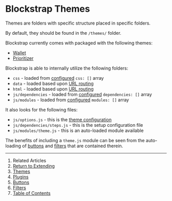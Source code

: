 Blockstrap Themes
=================

Themes are folders with specific structure placed in specific folders.

By default, they should be found in the `/themes/` folder.

Blockstrap currently comes with packaged with the following themes:

* [Wallet](../../../applications/wallet/)
* [Prioritizer](../../../applications/wallet/)

Blockstrap is able to internally utilize the following folders:

* `css` - loaded from [configured](../../core/configuration/) `css: []` array
* `data` - loaded based upon [URL routing](../../assets/mustache/#mustache_routing)
* `html` - loaded based upon [URL routing](../../assets/mustache/#mustache_routing)
* `js/dependencies` - loaded from [configured](../../core/configuration/) `dependencies: []` array
* `js/modules` - loaded from [configured](../../core/configuration/) `modules: []` array

It also looks for the following files:

* `js/options.js` - this is the [theme configuration](../../core/configuration/) 
* `js/dependencies/steps.js` - this is the setup configuration file
* `js/modules/theme.js` - this is an auto-loaded module available

The benefits of including a `theme.js` module can be seen from the auto-loading of [buttons](../buttons/) and [filters](../filters/) that are contained therein.

--------------------------------------------------------------------------------

1. Related Articles
2. [Return to Extending](../../extending/)
3. [Themes](../themes/)
4. [Plugins](../plugins/)
5. [Buttons](../buttons/)
6. [Filters](../filters/)
7. [Table of Contents](../../../)

